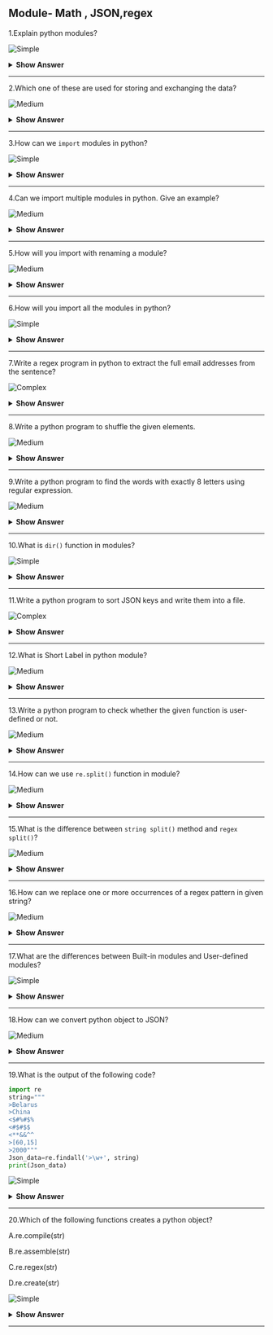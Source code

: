 ## Module- Math , JSON,regex

1.Explain python modules?

![Simple](https://github.com/revaturelabs/interviewquestions/blob/dev/ComplexityTags/simple%20(2).svg)
<details><summary><b>Show Answer</b></summary>
  <blockquote>
  
 - A file containing Python definitions and statements is known as a module. In python, Variables, classes, and functions can all be defined in a module. 
 - Executable file may also be included in a module.

**Example**: 
 
- File name: `example.py` , is called a module, and its module name is example.
   
```python
def add(a,b):
    return a+b
print(add(8,6))
```
  
- The above module is the main file

File name: `main.py`

```python 
import example
example.add()
```
  
**Output**:

> 14
    
  
  </blockquote> 
</details>

---

2.Which one of these are used for storing and exchanging the data?

![Medium](https://github.com/revaturelabs/interviewquestions/blob/dev/ComplexityTags/Medium%20(2).svg)

<details><summary><b>Show Answer</b></summary>

> - In python, `JSON` is a syntax for storing and exchanging data.
> - Python have an built-in package called json, which is used to work with `JSON` data.
> - Because, it is easy for humans to browse and write. It's simple for machines to analyze and generate.
 
**import the JSON module :**
 
`import json`
  
</details>

---

3.How can we `import` modules in python?

![Simple](https://github.com/revaturelabs/interviewquestions/blob/dev/ComplexityTags/simple%20(2).svg)

<details><summary><b>Show Answer</b></summary>
  <blockquote>
  
- In Python, the `import` statement is used to import the whole module. Also, we can import specific categories and functions from a module.
  
**Example**:
  
- `import module name`
  
- To import modules in Python, we use the Python `import` keyword. With the assistance of the import keyword, each **built-in** and **user-defined** modules are imported.

**Example**
  
```python  
import math
print(math.sqrt(5))
```
  
**Output**:
  
> 2.23606797749979  
  
</blockquote>
    </details>
  
---  
  
4.Can we import multiple modules in python. Give an example?

![Medium](https://github.com/revaturelabs/interviewquestions/blob/dev/ComplexityTags/Medium%20(2).svg)  
  
<details><summary><b>Show Answer</b></summary>
  
> - Yes, we can import multiple modules in python.
> - If we want to use more than one module, then we can import multiple modules. This is the simplest form to import a statement.

**Syntax**:
  
`import module1[,module2[,.. moduleN]`
  
```python
# Import two modules
import math, random
print(math.fact(5))
print(random.randint(10, 20))
```
  
**Output**:
  
> 120  
> 18

</details>
  
---

5.How will you import with renaming a module?

![Medium](https://github.com/revaturelabs/interviewquestions/blob/dev/ComplexityTags/Medium%20(2).svg)

<details><summary><b>Show Answer</b></summary>
  
> If we want to use the module with a different name, we can use import_as statement. It is possible to import a particular method and use that method with a different name. 
Then, we can use that name in the entire program.

**Syntax**:  
  
`from module_name import name as alternae_name`
  
**Example**:
  
```python
#rename randint as number
from random import randint as number
print(number(100, 500))
```
  
</details>
  
  ---
  
6.How will you import all the modules in python?

![Simple](https://github.com/revaturelabs/interviewquestions/blob/dev/ComplexityTags/simple%20(2).svg)

<details><summary><b>Show Answer</b></summary> 
  
> If we want to `import` all the functions and attributes of a specific module, instead of writing all names and functions names ,we can import all using              <b> * </b>. 
 
**Syntax**:
  
 `import *`

**Example**:
 
```python
from math import  *
print(pow(5,2))
```
  
**Output**:
  
> 25.0
  
</details>

---

7.Write a regex program in python to extract the full email addresses from the sentence?

![Complex](https://github.com/revaturelabs/interviewquestions/blob/dev/ComplexityTags/Complex%20(2).svg)

<details><summary><b>Show Answer</b></summary> 

```python
import re
string=input("enter the string")
regex=r'\S+@\S+'
emails=re.findall(regex, string)
print(emails)
```

**Output**:
  
> enter the string: hi my mail id is kavina@yahooo.com 
  
> ['kavina@yahooo.com']
  
</details>

---

8.Write a python program to shuffle the given elements.

![Medium](https://github.com/revaturelabs/interviewquestions/blob/dev/ComplexityTags/Medium%20(2).svg)

<details><summary><b>Show Answer</b></summary> 
  
```python
import random
String=['appt','cat','bat','mat','sat']
print("before shuffling:",String)
random.shuffle(String)
print("after shuffling",String)
```
 
**Output**:
 
> before shuffling: ['appt', 'cat', 'bat', 'mat', 'sat'] 
  
> after shuffling: ['sat', 'mat', 'bat', 'appt', 'cat']
  
</details>

---

9.Write a python program to find the words with exactly 8 letters using regular expression.

![Medium](https://github.com/revaturelabs/interviewquestions/blob/dev/ComplexityTags/Medium%20(2).svg)

<details><summary><b>Show Answer</b></summary> 

```python
import re
str='''Huge and tiny creatures are also an essential part of our ecosystem. 
Animals and other domesticated animals give humans food, fibre, and leather. 
A clean environment needs the help of wild creatures including birds, fishes, insects and honeybees to maintain its web of interconnected activity.'''
regex=r'\w{8}'
output=re.findall(regex, str)
print(output)
```

**Output**:

> ['creature', 'essentia', 'ecosyste', 'domestic', 'environm', 'creature', 'includin', 'honeybee', 'maintain', 'intercon', 'activity']
  
</details>

---

10.What is `dir()` function in modules?

![Simple](https://github.com/revaturelabs/interviewquestions/blob/dev/ComplexityTags/simple%20(2).svg)

<details><summary><b>Show Answer</b></summary> 
  
> - In python,`dir()` is a built-in function. This function is used to list all the members in current modules.
> - When we use this `dir()` function with any object(like list,tuple,set,...), it will return properties , attributes and methods.
  
**Syntax**:
  
`dir([object])`
  
**Sample code**:
  
```python
import re
print(dir(re))  
```
  
**Output**:
  
> ['A', 'ASCII', 'DEBUG', 'DOTALL', 'I', 'IGNORECASE', 'L', 'LOCALE', 'M', 'MULTILINE', 'Match', 'Pattern', 'RegexFlag', 'S', 'Scanner', 'T', 'TEMPLATE', 'U', 'UNICODE', 'VERBOSE', 'X', '_MAXCACHE', '__all__', '__builtins__', '__cached__', '__doc__', '__file__', '__loader__', '__name__', '__package__', '__spec__', '__version__', '_cache', '_compile', '_compile_repl', '_expand', '_locale', '_pickle', '_special_chars_map', '_subx', 'compile', 'copyreg', 'enum', 'error', 'escape', 'findall', 'finditer', 'fullmatch', 'functools', 'match', 'purge', 'search', 'split', 'sre_compile', 'sre_parse', 'sub', 'subn', 'template']

</details>

---

11.Write a python program to sort JSON keys and write them into a file.

![Complex](https://github.com/revaturelabs/interviewquestions/blob/dev/ComplexityTags/Complex%20(2).svg)

<details><summary><b>Show Answer</b></summary>
  
> - In python, to sort JSON keys, first we need to import the JSON.
> - After importing the json data, we need to write into a file. Then, we should open a file and dump the data into a single file.
  
```python
import json
sampleData = {"id" : 1, "name" : "Ram", "age" : 29}
print("writing json data into a file")
with open("sampleData.json", "w") as write_file:
    json.dump(sampleData, write_file, indent=4, sort_keys=True)
print("writing JSON data into a file is done")
```
  
**Output**:
  
> writing json data into a file  
  
> writing json data into a file is done  

</details>

---

12.What is Short Label in python module?

![Medium](https://github.com/revaturelabs/interviewquestions/blob/dev/ComplexityTags/Medium%20(2).svg)

<details><summary><b>Show Answer</b></summary> 
  <blockquote>
  
 1. `\w` - This is a Word class (alphanumeric).
 2. `\d` - This label is for Digits.
 3. `\s` - Space label is used for an whitespace.
 4. `\W` - This label is for a Non-word class.
 5. `\D` - This is for Non-digit.
 6. `\S` - This label is for a Non-space. 
  
</blockquote>
    </details>

---

13.Write a python program to check whether the given function is user-defined or not.

![Medium](https://github.com/revaturelabs/interviewquestions/blob/dev/ComplexityTags/Medium%20(2).svg)

<details><summary><b>Show Answer</b></summary>

```python
import types
def function(): 
    return 1
print(isinstance(function, types.FunctionType))
print(isinstance(max, types.LambdaType))
print(isinstance(abs, types.LambdaType))
```
  
**Output**:
  
>True

>False

>False  
  
</details>

---

14.How can we use `re.split()` function in module?

![Medium](https://github.com/revaturelabs/interviewquestions/blob/dev/ComplexityTags/Medium%20(2).svg)

<details><summary><b>Show Answer</b></summary> 
  <blockquote>
  
 - In python, `re.split()` is used to define how many splits you want to perform.
 - For example, if maxsplit=3, then it will do 3 splits.
  
**Syntax**:

 `re.split(pattern,string,maxsplit=0,flags=0)`
  
 - In regular expression, pattern and strings are the mandatory ones.
 - maxsplit and flag functions are not mandatory.
  
 1.pattern: In regular expression pattern, function is used for splitting the string.

 2.string: The string we want to perform split.

 3.maxsplit: The number of splits you want to perform.It's based upon the split size.

 4.flags: There are no flages applied, by default.
    
</blockquote>
</details>

---

15.What is the difference between `string split()` method and `regex split()`?

![Medium](https://github.com/revaturelabs/interviewquestions/blob/dev/ComplexityTags/Medium%20(2).svg)

<details><summary><b>Show Answer</b></summary>
  <blockquote>

`string split()`:

1.The `string split()` method is used to split the string into a list of substring with single fixed delimiter.

2.In `string split()` method, we can't inculde the seperator.

3.**Example** 

```python
#string split method
string="Hello guys, Welcome to my new programming language"
output=string.split()
print(output)
```

**Output**:

- ['Hello', 'guys,', 'Welcome', 'to', 'my', 'new', 'programming', 'language']

**regex split()**:

 1.The regex split() method is also used to split the into a list of substring s with an multiple delimiters.

 2.In regex split() method we can include the seperator.

 3.**Example**

```python
# regex split() method
import re
string="Hello-guys, Welcome to my new programming|language"
output = re.split("[-|,|.|\s]+", string)
print(output)
```

**Output**:

- ['Hello', 'guys', 'Welcome', 'to', 'my', 'new', 'programming', 'language']
    
    </blockquote>
</details>

---

16.How can we replace one or more occurrences of a regex pattern in given string?

![Medium](https://github.com/revaturelabs/interviewquestions/blob/dev/ComplexityTags/Medium%20(2).svg)

<details><summary><b>Show Answer</b></summary>
  <blockquote>

 - In python, we can use `sub()` and `subn()` methods to search and replace a string.
 - Using these methods, we can replace one or more occurrences of a regex pattern in the target string with the given string.
 - We have some regex replacement operations,
  
 1.`re.sub(paatern,replacement,string)` - this operation is used to find and replace the **all** occurrences of pattern.

 2.`re.sub(pattern,replacement,string,count=1)` - this operation is used to find and replace only the **first** occurrences of pattern.

 3.`re.sub(pattern,replacement,string,count=n)` - this operation is used to find and replace the **first n** occurrences of pattern.
    
    
</blockquote>
</details>

---

17.What are the differences between Built-in modules and User-defined modules?

![Simple](https://github.com/revaturelabs/interviewquestions/blob/dev/ComplexityTags/simple%20(2).svg)

<details><summary><b>Show Answer</b></summary>
  <blockquote>

**Built-in modules**:

 1.Built-in modules comes with default python installation.
    
 2.Built-in modules provides a lot od reusable code.
    
 3.Some built-in modules are,
    
 - datetime
 - os
 - math
 - random
 - sys
  
**User-defined modules**:

 1.The modules which are defined by user is called a user-defined module.

 2.User can create own modules which contains classes,functions ,variables,etc.

 3.User-defined modules are created as per our requirements.
   
   </blockquote>

</details>

---

18.How can we convert python object to JSON?

![Medium](https://github.com/revaturelabs/interviewquestions/blob/dev/ComplexityTags/Medium%20(2).svg)

<details><summary><b>Show Answer</b></summary>

> In python, we have python object,which can convert object into a json by using `json.dumps()` method.

**Example**:

```python
import json
x = {
  "name": "Jack",
  "age": 30,
  "city": "London"
}
y = json.dumps(x)
print(y)
```

**Output**:

> {"name": "Jack", "age": 30, "city": "London"}

> When we convert python string to json, python objects are converted into the json.

Example :

dict-object,
  
list-array,
  
tuple-array...

</details>

---

19.What is the output of the following code?

```python
import re
string="""
>Belarus
>China
<$#%#$%
<#$#$$
<**&&^^
>[60,15]
>2000"""
Json_data=re.findall('>\w+', string)
print(Json_data)
```

![Simple](https://github.com/revaturelabs/interviewquestions/blob/dev/ComplexityTags/simple%20(2).svg)

<details><summary><b>Show Answer</b></summary>

> ['>Belarus', '>China', '>2000']

<details><summary><b>Explanation</b></summary>

> The Ouptut of the code is (['>Belarus', '>China', '>2000']) starts with > sign. It will return only those statements.

</details>
</details>

---

20.Which of the following functions creates a python object?

 A.re.compile(str)
 
 B.re.assemble(str)
 
 C.re.regex(str)
 
 D.re.create(str)
 
![Simple](https://github.com/revaturelabs/interviewquestions/blob/dev/ComplexityTags/simple%20(2).svg)

<details><summary><b>Show Answer</b></summary>

> Option A.`re.compile(str)`

<details><summary><b>Explanation</b></summary>

> The function `re.compile(srt)` compiles a pattern of regular expression into an object of regular `expression. `re.compile(str)` is the only function that creates an object.

</details>
</details>

---
  
  
  
